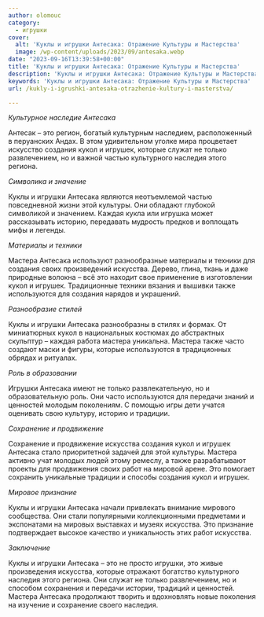 ```yaml
---
author: olomouc
category:
  - игрушки
cover:
  alt: 'Куклы и игрушки Антесака: Отражение Культуры и Мастерства'
  image: /wp-content/uploads/2023/09/antesaka.webp
date: "2023-09-16T13:39:58+00:00"
title: 'Куклы и игрушки Антесака: Отражение Культуры и Мастерства'
description: 'Куклы и игрушки Антесака: Отражение Культуры и Мастерства'
keywords: 'Куклы и игрушки Антесака: Отражение Культуры и Мастерства'
url: /kukly-i-igrushki-antesaka-otrazhenie-kultury-i-masterstva/

---
```

_Культурное наследие Антесака_

Антесак – это регион, богатый культурным наследием, расположенный в перуанских Андах. В этом удивительном уголке мира процветает искусство создания кукол и игрушек, которые служат не только развлечением, но и важной частью культурного наследия этого региона.

_Символика и значение_

Куклы и игрушки Антесака являются неотъемлемой частью повседневной жизни этой культуры. Они обладают глубокой символикой и значением. Каждая кукла или игрушка может рассказывать историю, передавать мудрость предков и воплощать мифы и легенды.

_Материалы и техники_

Мастера Антесака используют разнообразные материалы и техники для создания своих произведений искусства. Дерево, глина, ткань и даже природные волокна – всё это находит свое применение в изготовлении кукол и игрушек. Традиционные техники вязания и вышивки также используются для создания нарядов и украшений.

_Разнообразие стилей_

Куклы и игрушки Антесака разнообразны в стилях и формах. От миниатюрных кукол в национальных костюмах до абстрактных скульптур – каждая работа мастера уникальна. Мастера также часто создают маски и фигуры, которые используются в традиционных обрядах и ритуалах.

_Роль в образовании_

Игрушки Антесака имеют не только развлекательную, но и образовательную роль. Они часто используются для передачи знаний и ценностей молодым поколениям. С помощью игры дети учатся оценивать свою культуру, историю и традиции.

_Сохранение и продвижение_

Сохранение и продвижение искусства создания кукол и игрушек Антесака стало приоритетной задачей для этой культуры. Мастера активно учат молодых людей этому ремеслу, а также разрабатывают проекты для продвижения своих работ на мировой арене. Это помогает сохранить уникальные традиции и способы создания кукол и игрушек.

_Мировое признание_

Куклы и игрушки Антесака начали привлекать внимание мирового сообщества. Они стали популярными коллекционными предметами и экспонатами на мировых выставках и музеях искусства. Это признание подтверждает высокое качество и уникальность этих работ искусства.

_Заключение_

Куклы и игрушки Антесака – это не просто игрушки, это живые произведения искусства, которые отражают богатство культурного наследия этого региона. Они служат не только развлечением, но и способом сохранения и передачи истории, традиций и ценностей. Мастера Антесака продолжают творить и вдохновлять новые поколения на изучение и сохранение своего наследия.
